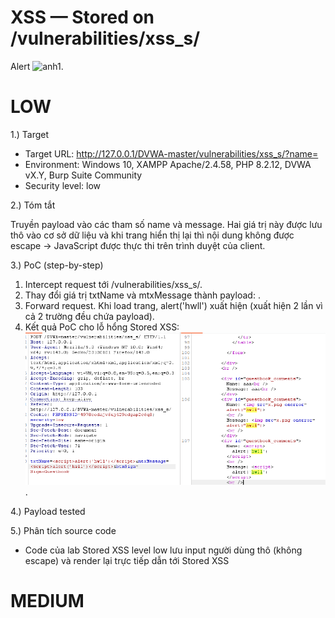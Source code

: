 # XSS — Stored on /vulnerabilities/xss_s/
Alert ![anh1](images/stored-xss-alert.png).
# LOW
1.) Target
- Target URL: http://127.0.0.1/DVWA-master/vulnerabilities/xss_s/?name=
- Environment: Windows 10, XAMPP Apache/2.4.58, PHP 8.2.12, DVWA vX.Y, Burp Suite Community
- Security level: low

2.) Tóm tắt 

Truyền payload <script>alert('hwll')</script> vào các tham số name và message. Hai giá trị này được lưu thô vào cơ sở dữ liệu và khi trang hiển thị lại thì nội dung không được escape → JavaScript được thực thi trên trình duyệt của client.

3.) PoC (step-by-step)
  1. Intercept request tới /vulnerabilities/xss_s/.
  2. Thay đổi giá trị txtName và mtxMessage thành payload: <script>alert('hwll')</script>.
  3. Forward request. Khi load trang, alert('hwll') xuất hiện (xuất hiện 2 lần vì cả 2 trường đều chứa payload).
  4. Kết quả PoC cho lỗ hổng Stored XSS:
  ![anh2](images/stored-xss-low.png).

4.) Payload tested
<script>alert('hwll')</script>

5.) Phân tích source code
- Code của lab Stored XSS level low lưu input người dùng thô (không escape) và render lại trực tiếp dẫn tới Stored XSS

# MEDIUM
